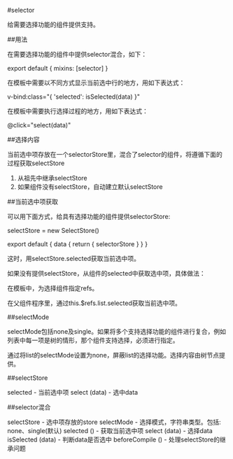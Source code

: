 #selector

给需要选择功能的组件提供支持。

##用法

在需要选择功能的组件中提供selector混合，如下：

export default {
  mixins: [selector]
}

在模板中需要以不同方式显示当前选中行的地方，用如下表达式：

v-bind:class="{ 'selected': isSelected(data) }"

在模板中需要执行选择过程的地方，用如下表达式：

@click="select(data)"

##选择内容

当前选中项存放在一个selectorStore里，混合了selector的组件，将遵循下面的过程获取selectStore

1. 从祖先中继承selectStore
2. 如果组件没有selectStore，自动建立默认selectStore

##当前选中项获取

可以用下面方式，给具有选择功能的组件提供selectorStore:

selectStore = new SelectStore()

export default {
  data {
    return {
      selectorStore
    }
  }
}

这时，用selectStore.selected获取当前选中项。

如果没有提供selectStore，从组件的selected中获取选中项，具体做法：

在模板中，为选择组件指定refs。

<template>
  <List refs="list"></list>
</template>

在父组件程序里，通过this.$refs.list.selected获取当前选中项。

##selectMode

selectMode包括none及single。如果将多个支持选择功能的组件进行复合，例如列表中每一项是树的情形，那个组件支持选择，必须进行指定。

<template>
  <list select-mode='none'>
    <tree partial></tree>
  </list>
</template>

通过将list的selectMode设置为none，屏蔽list的选择功能。选择内容由树节点提供。

##selectStore

selected - 当前选中项
select (data) - 选中data

##selector混合

selectStore - 选中项存放的store
selectMode - 选择模式，字符串类型。包括: none、single(默认)
selected () - 获取当前选中项
select (data) - 选择data
isSelected (data) - 判断data是否选中
beforeCompile () - 处理selectStore的继承问题
